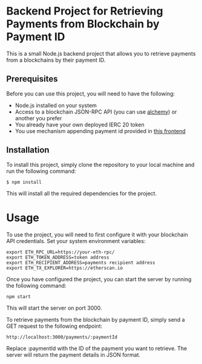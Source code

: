 # Backend Project for Retrieving Payments from Blockchain by Payment ID

This is a small Node.js backend project that allows you to retrieve payments from a blockchains by their payment ID. 

## Prerequisites

Before you can use this project, you will need to have the following:

- Node.js installed on your system
- Access to a blockchain JSON-RPC API  (you can use [alchemy](https://www.alchemy.com/)) or another you prefer
- You already have your own deployed IERC 20 token 
- You use mechanism appending payment id provided in [this frontend](../frontend)

## Installation

To install this project, simply clone the repository to your local machine and run the following command:

```shell
$ npm install
```

This will install all the required dependencies for the project.

# Usage

To use the project, you will need to first configure it with your blockchain API credentials.  Set your system environment variables:

```shell
export ETH_RPC_URL=https://your-eth-rpc/
export ETH_TOKEN_ADDRESS=token address
export ETH_RECIPIENT_ADDRESS=payments recipient address
export ETH_TX_EXPLORER=https://etherscan.io
```

Once you have configured the project, you can start the server by running the following command:

```shell
npm start
```

This will start the server on port 3000.

To retrieve payments from the blockchain by payment ID, simply send a GET request to the following endpoint:

```shell
http://localhost:3000/payments/:paymentId
```

Replace :paymentId with the ID of the payment you want to retrieve. The server will return the payment details in JSON format.
